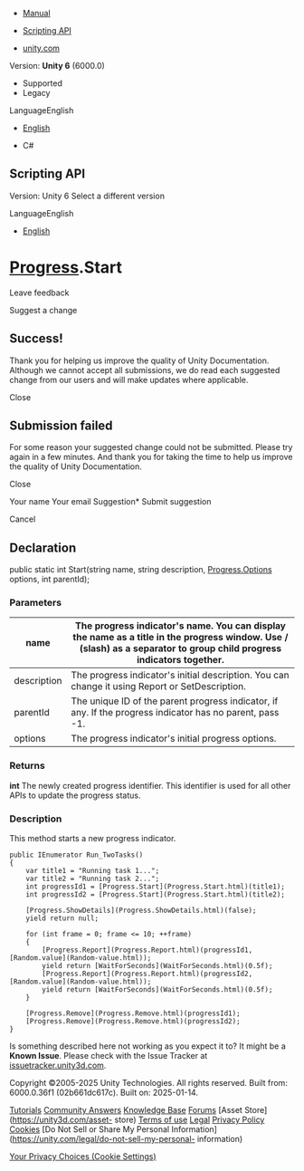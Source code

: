 [ ]()

  * [Manual](../Manual/index.html)
  * [Scripting API](../ScriptReference/index.html)

  * [unity.com](https://unity.com/)

Version: **Unity 6** (6000.0)

  * Supported
  * Legacy

LanguageEnglish

  * [English]()

  * C#

[ ](https://docs.unity3d.com)

## Scripting API

Version: Unity 6 Select a different version

LanguageEnglish

  * [English]()

#  [Progress](Progress.html).Start

Leave feedback

Suggest a change

## Success!

Thank you for helping us improve the quality of Unity Documentation. Although
we cannot accept all submissions, we do read each suggested change from our
users and will make updates where applicable.

Close

## Submission failed

For some reason your suggested change could not be submitted. Please <a>try
again</a> in a few minutes. And thank you for taking the time to help us
improve the quality of Unity Documentation.

Close

Your name Your email Suggestion* Submit suggestion

Cancel

[ ]()

## Declaration

public static int Start(string name, string description,
[Progress.Options](Progress.Options.html) options, int parentId);

### Parameters

name | The progress indicator's name. You can display the name as a title in the progress window. Use / (slash) as a separator to group child progress indicators together.  
---|---  
description | The progress indicator's initial description. You can change it using Report or SetDescription.  
parentId | The unique ID of the parent progress indicator, if any. If the progress indicator has no parent, pass -1.  
options | The progress indicator's initial progress options.  
  
### Returns

**int** The newly created progress identifier. This identifier is used for all
other APIs to update the progress status.

### Description

This method starts a new progress indicator.

    
    
    public IEnumerator Run_TwoTasks()
    {
        var title1 = "Running task 1...";
        var title2 = "Running task 2...";
        int progressId1 = [Progress.Start](Progress.Start.html)(title1);
        int progressId2 = [Progress.Start](Progress.Start.html)(title2);  
      
        [Progress.ShowDetails](Progress.ShowDetails.html)(false);
        yield return null;  
      
        for (int frame = 0; frame <= 10; ++frame)
        {
            [Progress.Report](Progress.Report.html)(progressId1, [Random.value](Random-value.html));
            yield return [WaitForSeconds](WaitForSeconds.html)(0.5f);
            [Progress.Report](Progress.Report.html)(progressId2, [Random.value](Random-value.html));
            yield return [WaitForSeconds](WaitForSeconds.html)(0.5f);
        }  
      
        [Progress.Remove](Progress.Remove.html)(progressId1);
        [Progress.Remove](Progress.Remove.html)(progressId2);
    }
    

Is something described here not working as you expect it to? It might be a
**Known Issue**. Please check with the Issue Tracker at
[issuetracker.unity3d.com](https://issuetracker.unity3d.com).

Copyright ©2005-2025 Unity Technologies. All rights reserved. Built from:
6000.0.36f1 (02b661dc617c). Built on: 2025-01-14.

[Tutorials](https://unity3d.com/learn) [Community
Answers](https://answers.unity3d.com) [Knowledge
Base](https://support.unity3d.com/hc/en-us)
[Forums](https://forum.unity3d.com) [Asset Store](https://unity3d.com/asset-
store) [Terms of use](https://docs.unity3d.com/Manual/TermsOfUse.html)
[Legal](https://unity.com/legal) [Privacy
Policy](https://unity.com/legal/privacy-policy)
[Cookies](https://unity.com/legal/cookie-policy) [Do Not Sell or Share My
Personal Information](https://unity.com/legal/do-not-sell-my-personal-
information)

[Your Privacy Choices (Cookie Settings)](javascript:void\(0\);)

